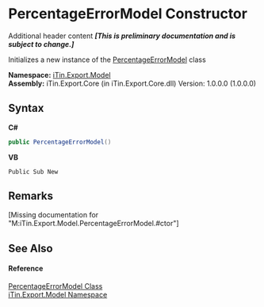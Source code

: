 # PercentageErrorModel Constructor 
Additional header content _**\[This is preliminary documentation and is subject to change.\]**_

Initializes a new instance of the <a href="19f95b88-60dd-3102-0796-e6c53f329acb">PercentageErrorModel</a> class

**Namespace:**&nbsp;<a href="ef57ffcc-e95e-b212-5a46-9aa6f5a3511f">iTin.Export.Model</a><br />**Assembly:**&nbsp;iTin.Export.Core (in iTin.Export.Core.dll) Version: 1.0.0.0 (1.0.0.0)

## Syntax

**C#**<br />
``` C#
public PercentageErrorModel()
```

**VB**<br />
``` VB
Public Sub New
```


## Remarks
\[Missing <remarks> documentation for "M:iTin.Export.Model.PercentageErrorModel.#ctor"\]

## See Also


#### Reference
<a href="19f95b88-60dd-3102-0796-e6c53f329acb">PercentageErrorModel Class</a><br /><a href="ef57ffcc-e95e-b212-5a46-9aa6f5a3511f">iTin.Export.Model Namespace</a><br />